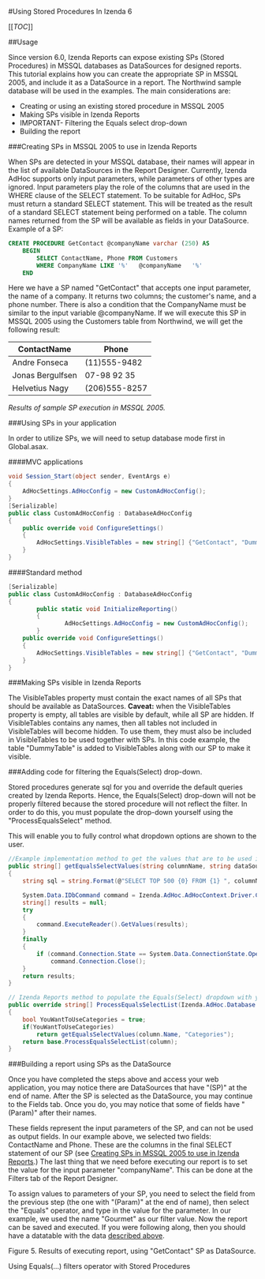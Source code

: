 #Using Stored Procedures In Izenda 6

[[_TOC_]]

##Usage

Since version 6.0, Izenda Reports can expose existing SPs (Stored Procedures) in MSSQL databases as DataSources for designed reports. This tutorial explains how you can create the appropriate SP in MSSQL 2005, and include it as a DataSource in a report. The Northwind sample database will be used in the examples. The main considerations are: 

* Creating or using an existing stored procedure in MSSQL 2005
* Making SPs visible in Izenda Reports
* IMPORTANT- Filtering the Equals select drop-down
* Building the report

###Creating SPs in MSSQL 2005 to use in Izenda Reports

When SPs are detected in your MSSQL database, their names will appear in the list of available DataSources in the Report Designer. Currently, Izenda AdHoc supports only input parameters, while parameters of other types are ignored. Input parameters play the role of the columns that are used in the WHERE clause of the SELECT statement.
To be suitable for AdHoc, SPs must return a standard SELECT statement. This will be treated as the result of a standard SELECT statement being performed on a table. The column names returned from the SP will be available as fields in your DataSource.
Example of a SP:

```sql
CREATE PROCEDURE GetContact @companyName varchar (250) AS
	BEGIN 
		SELECT ContactName, Phone FROM Customers 
		WHERE CompanyName LIKE '%'   @companyName   '%' 
	END        
```

<a name="SampleOutput"></a>Here we have a SP named "GetContact" that accepts one input parameter, the name of a company. It returns two columns; the customer's name, and a phone number. There is also a condition that the CompanyName must be similar to the input variable @companyName. If we will execute this SP in MSSQL 2005 using the Customers table from Northwind, we will get the following result:

|ContactName|Phone|
|-----------|-----|
|Andre Fonseca|(11)555-9482|
|Jonas Bergulfsen|07-98 92 35|
|Helvetius Nagy|(206)555-8257|
 
*Results of sample SP execution in MSSQL 2005.*

###Using SPs in your application

In order to utilize SPs, we will need to setup database mode first in Global.asax.

####MVC applications

```csharp
void Session_Start(object sender, EventArgs e)
{
	AdHocSettings.AdHocConfig = new CustomAdHocConfig();
}
[Serializable]
public class CustomAdHocConfig : DatabaseAdHocConfig
{
	public override void ConfigureSettings()
	{
		AdHocSettings.VisibleTables = new string[] {"GetContact", "DummyTable"};
	}
}
```

####Standard method

```csharp
[Serializable]
public class CustomAdHocConfig : DatabaseAdHocConfig
{
        public static void InitializeReporting() 
        {
                AdHocSettings.AdHocConfig = new CustomAdHocConfig();
        }
	public override void ConfigureSettings()
	{
		AdHocSettings.VisibleTables = new string[] {"GetContact", "DummyTable"};
	}
}
```

###Making SPs visible in Izenda Reports

The VisibleTables property must contain the exact names of all SPs that should be available as DataSources. **Caveat:** when the VisibleTables property is empty, all tables are visible by default, while all SP are hidden. If VisibleTables contains any names, then all tables not included in VisibleTables will become hidden. To use them, they must also be included in VisibleTables to be used together with SPs. In this code example, the table "DummyTable" is added to VisibleTables along with our SP to make it visible.

###Adding code for filtering the Equals(Select) drop-down.

Stored procedures generate sql for you and override the default queries created by Izenda Reports. Hence, the Equals(Select) drop-down will not be properly filtered because the stored procedure will not reflect the filter. In order to do this, you must populate the drop-down yourself using the "ProcessEqualsSelect" method. 

This will enable you to fully control what dropdown options are shown to the user.

```csharp
//Example implementation method to get the values that are to be used in the Equals(Select) dropdown
public string[] getEqualsSelectValues(string columnName, string dataSource)
{
	string sql = string.Format(@"SELECT TOP 500 {0} FROM {1} ", columnName, dataSource); 

	System.Data.IDbCommand command = Izenda.AdHoc.AdHocContext.Driver.CreateCommand(sql); 
	string[] results = null; 
	try 
	{ 
		command.ExecuteReader().GetValues(results); 
	} 
	finally 
	{ 
		if (command.Connection.State == System.Data.ConnectionState.Open) 
			command.Connection.Close(); 
	} 
	return results; 
} 

// Izenda Reports method to populate the Equals(Select) dropdown with your values  
public override string[] ProcessEqualsSelectList(Izenda.AdHoc.Database.Column column) 
{ 
	bool YouWantToUseCategories = true; 
	if(YouWantToUseCategories) 
		return getEqualsSelectValues(column.Name, "Categories"); 
	return base.ProcessEqualsSelectList(column); 
}
```

###Building a report using SPs as the DataSource

Once you have completed the steps above and access your web application, you may notice there are DataSources that have "(SP)" at the end of name. After the SP is selected as the DataSource, you may continue to the Fields tab. Once you do, you may notice that some of fields have "(Param)" after their names.

These fields represent the input parameters of the SP, and can not be used as output fields. In our example above, we selected two fields: ContactName and Phone. These are the columns in the final SELECT statement of our SP (see [Creating SPs in MSSQL 2005 to use in Izenda Reports]().) The last thing that we need before executing our report is to set the value for the input parameter "companyName". This can be done at the Filters tab of the Report Designer.

To assign values to parameters of your SP, you need to select the field from the previous step (the one with "(Param)" at the end of name), then select the "Equals" operator, and type in the value for the parameter. In our example, we used the name "Gourmet" as our filter value. Now the report can be saved and executed. If you were following along, then you should have a datatable with the data [described above](#SampleOutput).

 
Figure 5. Results of executing report, using "GetContact" SP as DataSource.

Using Equals(...) filters operator with Stored Procedures